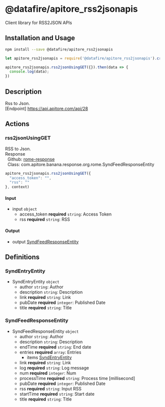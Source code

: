 # @datafire/apitore_rss2jsonapis

Client library for RSS2JSON APIs

## Installation and Usage
```bash
npm install --save @datafire/apitore_rss2jsonapis
```
```js
let apitore_rss2jsonapis = require('@datafire/apitore_rss2jsonapis').create();

apitore_rss2jsonapis.rss2jsonUsingGET({}).then(data => {
  console.log(data);
})
```

## Description

Rss to Json.<BR />[Endpoint] https://api.apitore.com/api/28

## Actions

### rss2jsonUsingGET
RSS to Json.<BR />Response<BR />&nbsp; Github: <a href="https://github.com/keigohtr/apitore-response-parent/tree/master/rome-response">rome-response</a><BR />&nbsp; Class: com.apitore.banana.response.org.rome.SyndFeedResponseEntity<BR />


```js
apitore_rss2jsonapis.rss2jsonUsingGET({
  "access_token": "",
  "rss": ""
}, context)
```

#### Input
* input `object`
  * access_token **required** `string`: Access Token
  * rss **required** `string`: RSS

#### Output
* output [SyndFeedResponseEntity](#syndfeedresponseentity)



## Definitions

### SyndEntryEntity
* SyndEntryEntity `object`
  * author `string`: Author
  * description `string`: Description
  * link **required** `string`: Link
  * pubDate **required** `integer`: Published Date
  * title **required** `string`: Title

### SyndFeedResponseEntity
* SyndFeedResponseEntity `object`
  * author `string`: Author
  * description `string`: Description
  * endTime **required** `string`: End date
  * entries **required** `array`: Entries
    * items [SyndEntryEntity](#syndentryentity)
  * link **required** `string`: Link
  * log **required** `string`: Log message
  * num **required** `integer`: Num
  * processTime **required** `string`: Process time [millisecond]
  * pubDate **required** `integer`: Published Date
  * rss **required** `string`: Input RSS
  * startTime **required** `string`: Start date
  * title **required** `string`: Title


